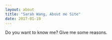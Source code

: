 ```yaml
---
layout: about
title: "Sarah Wang, About me Site"
date: 2017-01-19
---
```


Do you want to know me? Give me some reasons.

